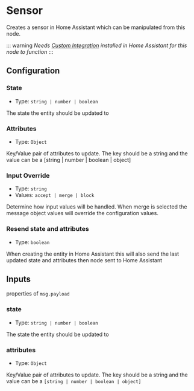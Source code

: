# Sensor

Creates a sensor in Home Assistant which can be manipulated from this node.

::: warning
_Needs [Custom Integration](https://github.com/zachowj/hass-node-red) installed
in Home Assistant for this node to function_
:::

## Configuration

### State <Badge text="required"/>

- Type: `string | number | boolean`

The state the entity should be updated to

### Attributes

- Type: `Object`

Key/Value pair of attributes to update. The key should be a string and the value can be a [string | number | boolean | object]

### Input Override

- Type: `string`
- Values: `accept | merge | block`

Determine how input values will be handled. When merge is selected the message object values will override the configuration values.

### Resend state and attributes

- Type: `boolean`

When creating the entity in Home Assistant this will also send the last updated state and attributes then node sent to Home Assistant

## Inputs

properties of `msg.payload`

### state

- Type: `string | number | boolean`

The state the entity should be updated to

### attributes

- Type: `Object`

Key/Value pair of attributes to update. The key should be a string and the value can be a `[string | number | boolean | object]`
